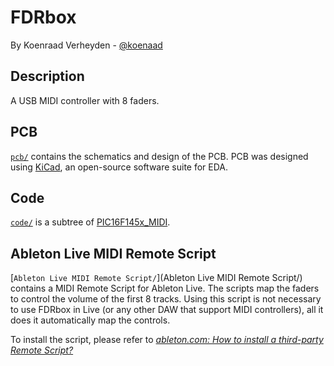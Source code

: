 FDRbox
===
By Koenraad Verheyden - [@koenaad](https://twitter.com/koenaad)

Description
---
A USB MIDI controller with 8 faders.

PCB
---
[```pcb/```](pcb/) contains the schematics and design of the PCB. PCB was designed using [KiCad](http://kicad-pcb.org/), an open-source software suite for EDA.

Code
---
[```code/```](code/) is a subtree of [PIC16F145x_MIDI](https://github.com/koenaad/PIC16F145x_MIDI).

Ableton Live MIDI Remote Script
---
[```Ableton Live MIDI Remote Script/```](Ableton Live MIDI Remote Script/) contains a MIDI Remote Script for Ableton Live. The scripts map the faders to control the volume of the first 8 tracks. Using this script is not necessary to use FDRbox in Live (or any other DAW that support MIDI controllers), all it does it automatically map the controls.

To install the script, please refer to [*ableton.com: How to install a third-party Remote Script?*
](https://www.ableton.com/en/help/article/install-third-party-remote-script/)

